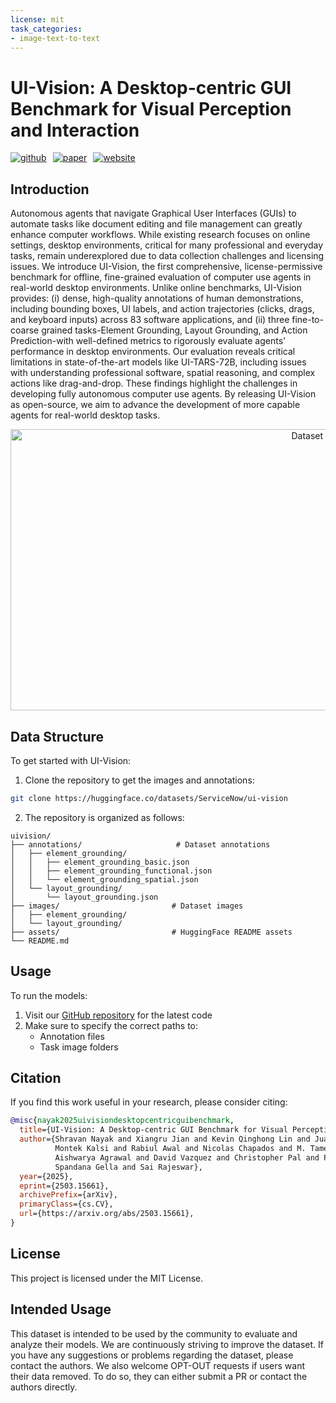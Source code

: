 ```yaml
---
license: mit
task_categories:
- image-text-to-text
---
```


# UI-Vision: A Desktop-centric GUI Benchmark for Visual Perception and Interaction
<div style="display: flex; gap: 10px;">
  <a href="https://github.com/uivision/UI-Vision">
    <img src="https://img.shields.io/badge/github-%23121011.svg?style=for-the-badge&logo=github&logoColor=white" alt="github" class="img-fluid" />
  </a>
  <a href="https://arxiv.org/abs/2503.15661">
    <img src="https://img.shields.io/badge/arXiv-paper-b31b1b.svg?style=for-the-badge" alt="paper" class="img-fluid" />
  </a>
  <a href="https://uivision.github.io/">
    <img src="https://img.shields.io/badge/website-%23b31b1b.svg?style=for-the-badge&logo=globe&logoColor=white" alt="website" class="img-fluid" />
  </a>
</div>

## Introduction

Autonomous agents that navigate Graphical User Interfaces (GUIs) to automate tasks like document editing and file management can greatly enhance computer workflows. While existing research focuses on online settings, desktop environments, critical for many professional and everyday tasks, remain underexplored due to data collection challenges and licensing issues. We introduce UI-Vision, the first comprehensive, license-permissive benchmark for offline, fine-grained evaluation of computer use agents in real-world desktop environments. Unlike online benchmarks, UI-Vision provides: (i) dense, high-quality annotations of human demonstrations, including bounding boxes, UI labels, and action trajectories (clicks, drags, and keyboard inputs) across 83 software applications, and (ii) three fine-to-coarse grained tasks-Element Grounding, Layout Grounding, and Action Prediction-with well-defined metrics to rigorously evaluate agents' performance in desktop environments. Our evaluation reveals critical limitations in state-of-the-art models like UI-TARS-72B, including issues with understanding professional software, spatial reasoning, and complex actions like drag-and-drop. These findings highlight the challenges in developing fully autonomous computer use agents. By releasing UI-Vision as open-source, we aim to advance the development of more capable agents for real-world desktop tasks.

<div align="center">
  <img src="assets/data_pipeline.png" alt="Dataset Overview" width="1000" height="450" class="img-fluid" />
</div>

## Data Structure

To get started with UI-Vision:

1. Clone the repository to get the images and annotations:
```bash
git clone https://huggingface.co/datasets/ServiceNow/ui-vision
```

2. The repository is organized as follows:

```
uivision/
├── annotations/                     # Dataset annotations
│   ├── element_grounding/
│   │   ├── element_grounding_basic.json
│   │   ├── element_grounding_functional.json
│   │   └── element_grounding_spatial.json
│   └── layout_grounding/
│       └── layout_grounding.json
├── images/                         # Dataset images
│   ├── element_grounding/
│   └── layout_grounding/
├── assets/                         # HuggingFace README assets
└── README.md
```

## Usage

To run the models:

1. Visit our [GitHub repository](https://github.com/uivision/UI-Vision) for the latest code
2. Make sure to specify the correct paths to:
   - Annotation files
   - Task image folders

## Citation

If you find this work useful in your research, please consider citing:

```bibtex
@misc{nayak2025uivisiondesktopcentricguibenchmark,
  title={UI-Vision: A Desktop-centric GUI Benchmark for Visual Perception and Interaction}, 
  author={Shravan Nayak and Xiangru Jian and Kevin Qinghong Lin and Juan A. Rodriguez and 
          Montek Kalsi and Rabiul Awal and Nicolas Chapados and M. Tamer Özsu and 
          Aishwarya Agrawal and David Vazquez and Christopher Pal and Perouz Taslakian and 
          Spandana Gella and Sai Rajeswar},
  year={2025},
  eprint={2503.15661},
  archivePrefix={arXiv},
  primaryClass={cs.CV},
  url={https://arxiv.org/abs/2503.15661}, 
}
```

## License

This project is licensed under the MIT License. 

## Intended Usage

This dataset is intended to be used by the community to evaluate and analyze their models. We are continuously striving to improve the dataset. If you have any suggestions or problems regarding the dataset, please contact the authors. We also welcome OPT-OUT requests if users want their data removed. To do so, they can either submit a PR or contact the authors directly.